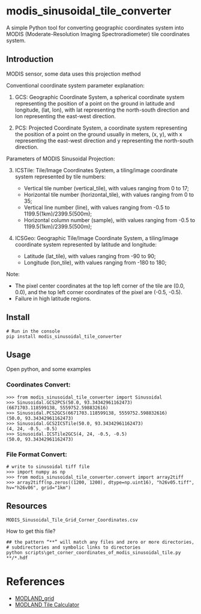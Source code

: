 # modis_sinusoidal_tile_converter
 A simple Python tool for converting geographic coordinates system into MODIS (Moderate-Resolution Imaging Spectroradiometer) tile coordinates system.
## Introduction
MODIS sensor, some data uses this projection method

Conventional coordinate system parameter explanation:    

1. GCS: Geographic Coordinate System, a spherical coordinate system representing the position of a point on the ground in latitude and longitude, (lat, lon), with lat representing the north-south direction and lon representing the east-west direction.  

2. PCS: Projected Coordinate System, a coordinate system representing the position of a point on the ground usually in meters, (x, y), with x representing the east-west direction and y representing the north-south direction.  

Parameters of MODIS Sinusoidal Projection:  

3. ICSTile: Tile/Image Coordinates System, a tiling/image coordinate system represented by tile numbers:  
    * Vertical tile number (vertical_tile), with values ranging from 0 to 17;  
    * Horizontal tile number (horizontal_tile), with values ranging from 0 to 35;  
    * Vertical line number (line), with values ranging from -0.5 to 1199.5(1km)/2399.5(500m);  
    * Horizontal column number (sample), with values ranging from -0.5 to 1199.5(1km)/2399.5(500m);  

4. ICSGeo: Geographic Tile/Image Coordinate System, a tiling/image coordinate system represented by latitude and longitude:
    * Latitude (lat_tile), with values ranging from -90 to 90;  
    * Longitude (lon_tile), with values ranging from -180 to 180;

Note: 
- The pixel center coordinates at the top left corner of the tile are (0.0, 0.0), and the top left corner coordinates of the pixel are (-0.5, -0.5).
- Failure in high latitude regions.
## Install
```
# Run in the console
pip install modis_sinusoidal_tile_converter
```
## Usage
Open python, and some examples
### Coordinates Convert:  
```
>>> from modis_sinusoidal_tile_converter import Sinusoidal
>>> Sinusoidal.GCS2PCS(50.0, 93.34342961162473)
(6671703.118599138, 5559752.598832616)
>>> Sinusoidal.PCS2GCS(6671703.118599138, 5559752.598832616)
(50.0, 93.34342961162473)
>>> Sinusoidal.GCS2ICSTile(50.0, 93.34342961162473)
(4, 24, -0.5, -0.5)
>>> Sinusoidal.ICSTile2GCS(4, 24, -0.5, -0.5)
(50.0, 93.34342961162473)
```
### File Format Convert:
```
# write to sinusoidal tiff file
>>> import numpy as np
>>> from modis_sinusoidal_tile_converter.convert import array2tiff
>>> array2tiff(np.zeros((1200, 1200), dtype=np.uint16), "h26v05.tiff", hv="h26v06", grid="1km")
```
## Resources
```MODIS_Sinusoidal_Tile_Grid_Corner_Coordinates.csv```

How to get this file?
```
## the pattern “**” will match any files and zero or more directories, 
# subdirectories and symbolic links to directories
python scripts\get_corner_coordinates_of_modis_sinusoidal_tile.py **/*.hdf
``` 
# References
- [MODLAND_grid](https://modis-land.gsfc.nasa.gov/MODLAND_grid.html)  
- [MODLAND Tile Calculator](https://landweb.modaps.eosdis.nasa.gov/cgi-bin/developer/tilemap.cgi)

